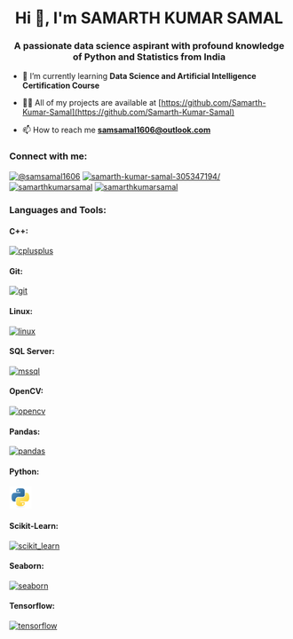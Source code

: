 <h1 align="center">Hi 👋, I'm SAMARTH KUMAR SAMAL</h1>
<h3 align="center">A passionate data science aspirant with profound knowledge of Python and Statistics from India</h3>

- 🌱 I’m currently learning **Data Science and Artificial Intelligence Certification Course**

- 👨‍💻 All of my projects are available at [https://github.com/Samarth-Kumar-Samal](https://github.com/Samarth-Kumar-Samal)

- 📫 How to reach me **samsamal1606@outlook.com**

<h3 align="left">Connect with me:</h3>
<p align="left">
<a href="https://twitter.com/@samsamal1606" target="blank"><img align="center" src="https://im.rediff.com/news/2023/jul/24twitter.jpg" alt="@samsamal1606" height="30" width="40" /></a>
<a href="https://linkedin.com/in/samarth-kumar-samal-305347194/" target="blank"><img align="center" src="https://static-00.iconduck.com/assets.00/linkedin-icon-2048x2048-ya5g47j2.png" alt="samarth-kumar-samal-305347194/" height="30" width="40" /></a>
<a href="https://kaggle.com/samarthkumarsamal" target="blank"><img align="center" src="https://cdn4.iconfinder.com/data/icons/logos-and-brands/512/189_Kaggle_logo_logos-512.png" alt="samarthkumarsamal" height="30" width="40" /></a>
<a href="https://medium.com/@samarthsamal2000" target="blank"><img align="center" src="https://cdn4.iconfinder.com/data/icons/social-media-2210/24/Medium-512.png" alt="samarthkumarsamal" height="30" width="40" /></a>
</p>

<h3 align="left">Languages and Tools:</h3>
<p align="left">
  <!-- C++ -->
  <h4 align="left">C++:</h4>
  <a href="https://www.geeksforgeeks.org/c-plus-plus/" target="_blank" rel="noreferrer">
    <img src="https://cdn-icons-png.flaticon.com/512/6132/6132222.png" alt="cplusplus" width="40" height="40"/>
  </a>
  
  <!-- Git -->
  <h4 align="left">Git:</h4>
  <a href="https://git-scm.com/" target="_blank" rel="noreferrer">
    <img src="https://www.svgrepo.com/show/452210/git.svg" alt="git" width="40" height="40"/>
  </a>
  
  <!-- Linux -->
  <h4 align="left">Linux:</h4>
  <a href="https://www.linux.org/" target="_blank" rel="noreferrer">
    <img src="https://www.svgrepo.com/show/448236/linux.svg" alt="linux" width="40" height="40"/>
  </a>
  
  <!-- Microsoft SQL Server -->
  <h4 align="left">SQL Server:</h4>
  <a href="https://www.microsoft.com/en-us/sql-server" target="_blank" rel="noreferrer">
    <img src="https://www.svgrepo.com/show/374093/sql.svg" alt="mssql" width="40" height="40"/>
  </a>
  
  <!-- OpenCV -->
  <h4 align="left">OpenCV:</h4>
  <a href="https://opencv.org/" target="_blank" rel="noreferrer">
    <img src="https://www.vectorlogo.zone/logos/opencv/opencv-icon.svg" alt="opencv" width="40" height="40"/>
  </a>
  
  <!-- Pandas -->
  <h4 align="left">Pandas:</h4>
  <a href="https://pandas.pydata.org/" target="_blank" rel="noreferrer">
    <img src="https://www.svgrepo.com/show/423852/panda-origami-paper.svg" alt="pandas" width="40" height="40"/>
  </a>
  
  <!-- Python -->
  <h4 align="left">Python:</h4>
  <a href="https://www.python.org" target="_blank" rel="noreferrer">
    <img src="https://raw.githubusercontent.com/devicons/devicon/master/icons/python/python-original.svg" alt="python" width="40" height="40"/>
  </a>
  
  <!-- Scikit-learn -->
  <h4 align="left">Scikit-Learn:</h4>
  <a href="https://scikit-learn.org/" target="_blank" rel="noreferrer">
    <img src="https://www.svgrepo.com/show/473778/scikitlearn.svg" alt="scikit_learn" width="40" height="40"/>
  </a>
  
  <!-- Seaborn -->
  <h4 align="left">Seaborn:</h4>
  <a href="https://seaborn.pydata.org/" target="_blank" rel="noreferrer">
    <img src="https://seaborn.pydata.org/_images/logo-mark-lightbg.svg" alt="seaborn" width="40" height="40"/>
  </a>
  
  <!-- TensorFlow -->
  <h4 align="left">Tensorflow:</h4>
  <a href="https://www.tensorflow.org" target="_blank" rel="noreferrer">
    <img src="https://www.vectorlogo.zone/logos/tensorflow/tensorflow-icon.svg" alt="tensorflow" width="40" height="40"/>
  </a>
</p>

